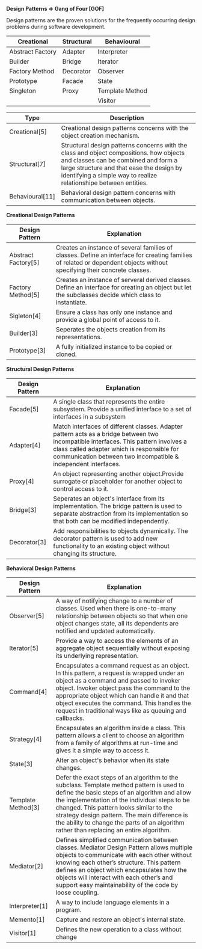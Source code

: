 **Design Patterns => Gang of Four [GOF]**

  Design patterns are the proven solutions for the frequently occurring design problems during software development.
  
  |Creational|Structural|Behavioural|
  |--------|--------|--------|
  |Abstract Factory|Adapter|Interpreter|
  |Builder|Bridge|Iterator|
  |Factory Method|Decorator|Observer|
  |Prototype|Facade|State|
  |Singleton|Proxy|Template Method|
  |||Visitor|
  
  |Type|Description|
  |-----|------|
  |Creational[5]|Creational design patterns concerns with the object creation mechanism.|
  |Structural[7]|Structural design patterns concerns with the class and object compositions. how objects and classes can be combined and form a large structure and that ease the design by identifying a simple way to realize relationshipe between entities.|
  |Behavioural[11]|Behavioral design pattern concerns with communication between objects.|
  
  **Creational Design Patterns**
  
 | **Design Pattern**| **Explanation**|
 |-----------------|------------------------------------------|
 |Abstract Factory[5]|Creates an instance of several families of classes. Define an interface for creating families of related or dependent objects without specifying their concrete classes.|
 |Factory Method[5]|Creates an instance of serveral derived classes. Define an interface for creating an object but let the subclasses decide which class to instantiate. |
 |Sigleton[4]|Ensure a class has only one instance and provide a global point of access to it.|
 |Builder[3]|Seperates the objects creation from its representations.|
 |Prototype[3]|A fully initialized instance to be copied or cloned.|x
 
  **Structural Design Patterns**
  
 | **Design Pattern**| **Explanation**|
 |-----------------|------------------------------------------|
 |Facade[5]| A single class that represents the entire subsystem. Provide a unified interface to a set of interfaces in a subsystem|
 |Adapter[4]|Match interfaces of different classes. Adapter pattern acts as a bridge between two incompatible interfaces. This pattern involves a class called adapter which is responsible for communication between two incompatible & independent interfaces.|
 |Proxy[4]|An object representing another object.Provide surrogate or placeholder for another object to control access to it.|
 |Bridge[3]| Seperates an object's interface from its implementation. The bridge pattern is used to separate abstraction from its implementation so that both can be modified independently.|
 |Decorator[3]| Add responsibilities to objects dynamically. The decorator pattern is used to add new functionality to an existing object without changing its structure.|
 
 
   **Behavioral Design Patterns**
  
 | **Design Pattern**| **Explanation**|
 |-----------------|------------------------------------------|
 |Observer[5]|A way of notifying change to a number of classes. Used when there is one-to-many relationship between objects so that when one object changes state, all its dependents are notified and updated automatically.| 
 |Iterator[5]|Provide a way to access the elements of an aggregate object sequentially without exposing its underlying representation.|
 |Command[4]|Encapsulates a command request as an object. In this pattern, a request is wrapped under an object as a command and passed to invoker object. Invoker object pass the command to the appropriate object which can handle it and that object executes the command. This handles the request in traditional ways like as queuing and callbacks.|
 |Strategy[4]|Encapsulates an algorithm inside a class. This pattern allows a client to choose an algorithm from a family of algorithms at run-time and gives it a simple way to access it.|
 |State[3]|Alter an object's behavior when its state changes.| 
 |Template Method[3]|Defer the exact steps of an algorithm to the subclass. Template method pattern is used to define the basic steps of an algorithm and allow the implementation of the individual steps to be changed. This pattern looks similar to the strategy design pattern. The main difference is the ability to change the parts of an algorithm rather than replacing an entire algorithm.|
 |Mediator[2]|Defines simplified communication between classes. Mediator Design Pattern allows multiple objects to communicate with each other without knowing each other’s structure. This pattern defines an object which encapsulates how the objects will interact with each other’s and support easy maintainability of the code by loose coupling.|
 |Interpreter[1]|A way to include language elements in a program.|
 |Memento[1]|Capture and restore an object's internal state.|
 |Visitor[1]|Defines the new operation to a class without change|
 
